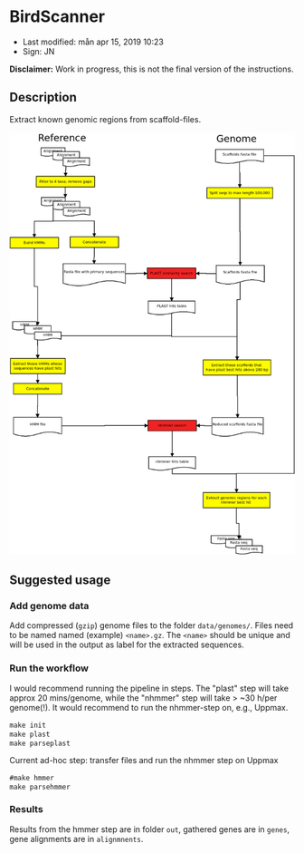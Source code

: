# BirdScanner

- Last modified: mån apr 15, 2019  10:23
- Sign: JN

**Disclaimer:** Work in progress, this is not the final version of the instructions.

## Description

Extract known genomic regions from scaffold-files.

![Workflow](doc/workflow/Diagram1.png)

## Suggested usage


### Add genome data

Add compressed (`gzip`) genome files to the folder `data/genomes/`.
Files need to be named named (example) `<name>.gz`. The `<name>` should
be unique and will be used in the output as label for the extracted
sequences.

### Run the workflow

I would recommend running the pipeline in steps. The "plast" step will
take approx 20 mins/genome, while the "nhmmer" step will take > ~30 h/per genome(!).
It would recommend to run the nhmmer-step on, e.g., Uppmax.

    make init
    make plast
    make parseplast

Current ad-hoc step: transfer files and run the nhmmer step on Uppmax

    #make hmmer
    make parsehmmer

### Results

Results from the hmmer step are in folder `out`, gathered genes are in `genes`,
gene alignments are in `alignmnents`.
